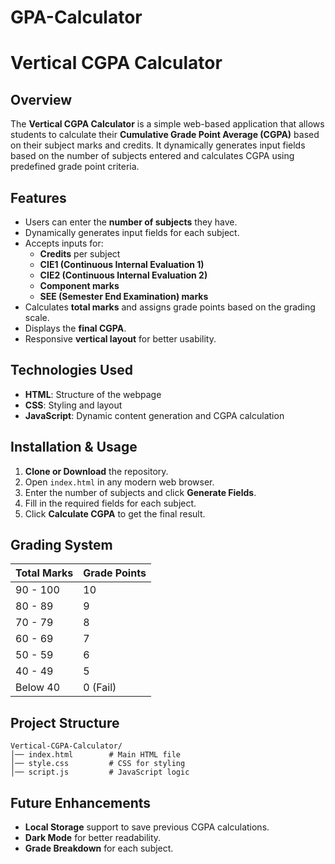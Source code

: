 # GPA-Calculator

# Vertical CGPA Calculator

## Overview
The **Vertical CGPA Calculator** is a simple web-based application that allows students to calculate their **Cumulative Grade Point Average (CGPA)** based on their subject marks and credits. It dynamically generates input fields based on the number of subjects entered and calculates CGPA using predefined grade point criteria.

## Features
- Users can enter the **number of subjects** they have.
- Dynamically generates input fields for each subject.
- Accepts inputs for:
  - **Credits** per subject
  - **CIE1 (Continuous Internal Evaluation 1)**
  - **CIE2 (Continuous Internal Evaluation 2)**
  - **Component marks**
  - **SEE (Semester End Examination) marks**
- Calculates **total marks** and assigns grade points based on the grading scale.
- Displays the **final CGPA**.
- Responsive **vertical layout** for better usability.

## Technologies Used
- **HTML**: Structure of the webpage
- **CSS**: Styling and layout
- **JavaScript**: Dynamic content generation and CGPA calculation

## Installation & Usage
1. **Clone or Download** the repository.
2. Open `index.html` in any modern web browser.
3. Enter the number of subjects and click **Generate Fields**.
4. Fill in the required fields for each subject.
5. Click **Calculate CGPA** to get the final result.

## Grading System
| Total Marks | Grade Points |
|------------|--------------|
| 90 - 100   | 10           |
| 80 - 89    | 9            |
| 70 - 79    | 8            |
| 60 - 69    | 7            |
| 50 - 59    | 6            |
| 40 - 49    | 5            |
| Below 40   | 0 (Fail)     |

## Project Structure
```
Vertical-CGPA-Calculator/
│── index.html        # Main HTML file
│── style.css         # CSS for styling
│── script.js         # JavaScript logic
```

## Future Enhancements
- **Local Storage** support to save previous CGPA calculations.
- **Dark Mode** for better readability.
- **Grade Breakdown** for each subject.



